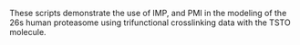 These scripts demonstrate the use of IMP, and PMI in the modeling of the 26s human proteasome using trifunctional crosslinking data with the TSTO molecule.
